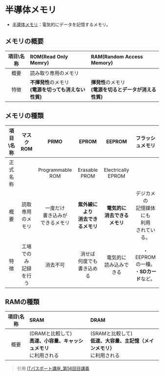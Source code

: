 # 半導体メモリ  
* [半導体メモリ](https://gyazo.com/5c943973c8e2c09996075b780369d7e7)：電気的にデータを記憶するメモリ。 

## メモリの概要  
|項目\名称|**ROM**(Read Only Memry)|**RAM**(Random Access Memory)|
|:-----:|:-----------------------|:-----------------------------|
|  概要  |    読み取り専用のメモリ     |                             |
|  特徴  |**不揮発性**のメモリ<br>**(電源を切っても消えない性質)**|**揮発性**のメモリ<br>**(電源を切るとデータが消える性質)**|


## メモリの種類  
|項目\名称|    マスクROM    |          PRMO        |          EPROM           |     **EEPROM**     |**フラッシュメモリ**|
|:-----:|:--------------:|:---------------------:|:-----------------------:|:---------------------:|:--------------------:|
|正式名称|                 |Programmable ROM      |      Erasable PROM      |Electrically EPROM|           |
|  概要  |読取専用<br>のメモリ |一度だけ<br>書き込みが<br>できるメモリ|**紫外線により<br>消去できるメモリ**|**電気的に<br>消去できる<br>メモリ**|デジカメの<br>記憶媒体にも<br>利用<br>されている。|
|  特徴  |工場でのみ<br>記録を行う|消去不可                |   消せば<br>何度でも<br>書き込める|電気的に<br>読み込みできる|・EEPROM<br>の一種。<br>・**SDカード**など。|

## RAMの種類  

|項目\名称|**SRAM**|**DRAM**|
|:-----:|:-----------------------|:-----------------------------|
|  概要  |(DRAMと比較して)<br>**高速、小容量、キャッシュメモリ**<br>に利用される|(SRAMと比較して)<br>**低速、大容量、主記憶（メインメモリ）**<br>に利用される                            |


> 引用
[ITパスポート講座_第56回目講義](https://www.youtube.com/watch?v=8PDlDQH_UY4&list=PLC9xywNMIf9jgTizhye6GyPjZcuPZ9ou5&index=57)  
